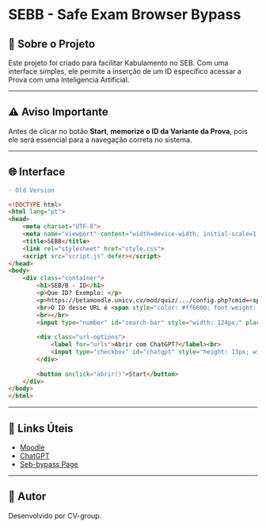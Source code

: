 # SEBB - Safe Exam Browser Bypass

## 📌 Sobre o Projeto

Este projeto foi criado para facilitar Kabulamento no SEB. Com uma interface simples, ele permite a inserção de um ID específico acessar a Prova com uma Inteligencia Artificial.

---

## ⚠️ Aviso Importante

Antes de clicar no botão **Start**, **memorize o ID da Variante da Prova**, pois ele será essencial para a navegação correta no sistema.

---

## 🌐 Interface
```diff
- Old Version
```
```html
<!DOCTYPE html>
<html lang="pt">
<head>
    <meta charset="UTF-8">
    <meta name="viewport" content="width=device-width, initial-scale=1.0">
    <title>SEBB</title>
    <link rel="stylesheet" href="style.css">
    <script src="script.js" defer></script>
</head>
<body>
    <div class="container">
        <h1>SEB/B - ID</h1>
        <p>Que ID? Exemplo: </p>
        <p>https://betamoodle.unicv.cv/mod/quiz/.../config.php?cmid=<span style="color: #ff6600; font-weight: bold; font-size: 1.2em;">864</span></p>
        <br>O ID desse URL é <span style="color: #ff6600; font-weight: bold; font-size: 1.2em;">864</span></br>
        <br></br>
        <input type="number" id="search-bar" style="width: 124px;" placeholder="ID:" autocomplete="off" />
        
        <div class="url-options">
            <label for="urls">Abrir com ChatGPT?</label><br>
            <input type="checkbox" id="chatgpt" style="height: 13px; width: 13px;" checked> ChatGPT<br>
        </div>
        
        <button onclick="abrir()">Start</button>
    </div>
</body>
</html>
```

---

## 🔗 Links Úteis

- [Moodle](https://betamoodle.unicv.cv)
- [ChatGPT](https://chatgpt.com)
- [Seb-bypass Page](SEBBypass.github.io)

---

## 🚀 Autor

Desenvolvido por CV-group.

